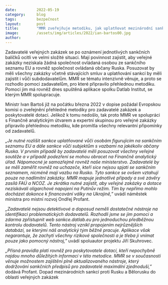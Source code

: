 ```yaml
---
date:         2022-05-19
category:     blog
tags:         bezpečnost
layout:       post
title:        "MMR zveřejňuje metodiku, jak uplatňovat mezinárodní sankce proti Putinovu režimu v oblasti zakázek"
image:        /assets/img/articles/2022/ian-bartos00.jpg
author:       
---
```



Zadavatelé veřejných zakázek se po oznámení jednotlivých sankčních balíčků ocitli ve velmi složité situaci. Mají povinnost zajistit, aby veřejné zakázky nezískala žádná společnost ovládaná osobou ze sankčního seznamu EU a rovněž společnost ovládaná občany Ruska. Posuzovat by měli všechny zakázky včetně stávajících smluv a uplatňování sankcí by měli zajistit i vůči subdodavatelům. MMR se tématu intenzivně věnuje, a proto se rozhodlo pomoci zadavatelům, pro které připravilo přehlednou metodiku. Pomoci jim má rovněž dnes spuštěná aplikace spolku Datlab Institut, se kterým MMR spolupracuje.

Ministr Ivan Bartoš již na počátku března 2022 v dopise požádal Evropskou komisi o zveřejnění přehledné metodiky pro zadavatelé zakázek a poskytovatelé dotací. Jelikož k tomu nedošlo, tak proto MMR ve spolupráci s Finančně analytickým útvarem a expertní skupinou pro veřejné zakázky připravilo přehlednou metodiku, kde promítla všechny relevantní připomínky od zadavatelů. 
 
*„Je nutné rozlišit sankce uplatňované vůči osobám figurujícím na sankčním seznamu EU a dále sankce vůči subjektům s vazbami na jakékoliv občany Ruska. V prvním případě by zadavatelé měli posuzovat všechny veřejné soutěže a v případě podezření se mohou obracet na Finančně analytický úřad. Nápomocné je samozřejmě rovněž naše ministerstvo. Zadavatelé by se měli zaměřit rovněž na uchazeče, kteří sice nejsou spjati se sankčním seznamem, nicméně mají vazbu na Rusko. Tyto sankce se ovšem vztahují pouze na nadlimitní zakázky. MMR mapuje jednotlivé případy a své závěry zasílá FAÚ a NCOZ. Je zkrátka nutné zajistit, aby veřejné zakázky a dotace nezískávali oligarchové napojení na Putinův režim. Tím by nepřímo mohlo docházet dokonce k financování války na Ukrajině,”* uvádí náměstek ministra pro místní rozvoj Ondřej Profant.
 
*„Zadavatelé nejsou detektivové a doposud neměli dostatečné nástroje na identifikaci problematických dodavatelů. Rozhodli jsme se jim pomoci a zdarma zpřístupnit web sankce.datlab.eu pro jednoduchou předběžnou kontrolu dodavatelů. Tento nástroj vznikl propojením nejrůznějších databází, se kterými náš analytický tým běžně pracuje. Aplikace však negarantuje, že zachytí všechny rizikové společnosti a je třeba ji vnímat pouze jako pomocný nástroj,”* uvádí spoluautor projektu Jiří Skuhrovec.    
 
*„Přísná pravidla platí rovněž pro poskytovatele dotací, kteří nepochybně najdou mnoho důležitých informací v této metodice. MMR se v současnosti věnuje možnostem zajištění plně aktualizovaného nástroje, který dodržování sankčních předpisů pro zadavatelé maximální zjednoduší,”* dodává Profant.
Dopad mezinárodních sankcí proti Rusku a Bělorusku do oblasti veřejných zakázek 
